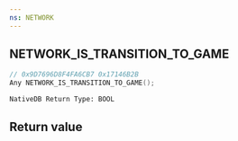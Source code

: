 ```yaml
---
ns: NETWORK
---
```

## NETWORK_IS_TRANSITION_TO_GAME

```c
// 0x9D7696D8F4FA6CB7 0x17146B2B
Any NETWORK_IS_TRANSITION_TO_GAME();
```

```
NativeDB Return Type: BOOL
```

## Return value
